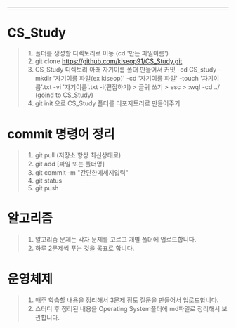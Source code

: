  ***              
# CS_Study

>1. 폴더를 생성할 디렉토리로 이동 (cd '만든 파일이름')
>2. git clone https://github.com/kiseop91/CS_Study.git 
>3. CS_Study 디렉토리 아래 자기이름 폴더 만들어서 커밋
> -cd CS_study
> -mkdir '자기이름 파일(ex kiseop)'
> -cd '자기이름 파일'
> -touch '자기이름'.txt
> -vi '자기이름'.txt
> -i(편집하기) > 글귀 쓰기 > esc > :wq!
> -cd ../ (goind to CS_Study)
>4. git init 으로 CS_Study 폴더를 리포지토리로 만들어주기
# commit 명령어 정리

>1. git pull  (저장소 항상 최신상태로) 
>2. git add [파일 또는 폴더명]        
>3. git commit -m "간단한메세지입력"  
>4. git status                    
>5. git push                       

# 알고리즘
>1. 알고리즘 문제는 각자 문제를 고르고 개별 폴더에 업로드합니다.
>2. 하루 2문제씩 푸는 것을 목표로 합니다.
 
# 운영체제

>1. 매주 학습할 내용을 정리해서 3문제 정도 질문을 만들어서 업로드합니다.
>2. 스터디 후 정리된 내용을 Operating System폴더에 md파일로 정리해서 보관합니다.
